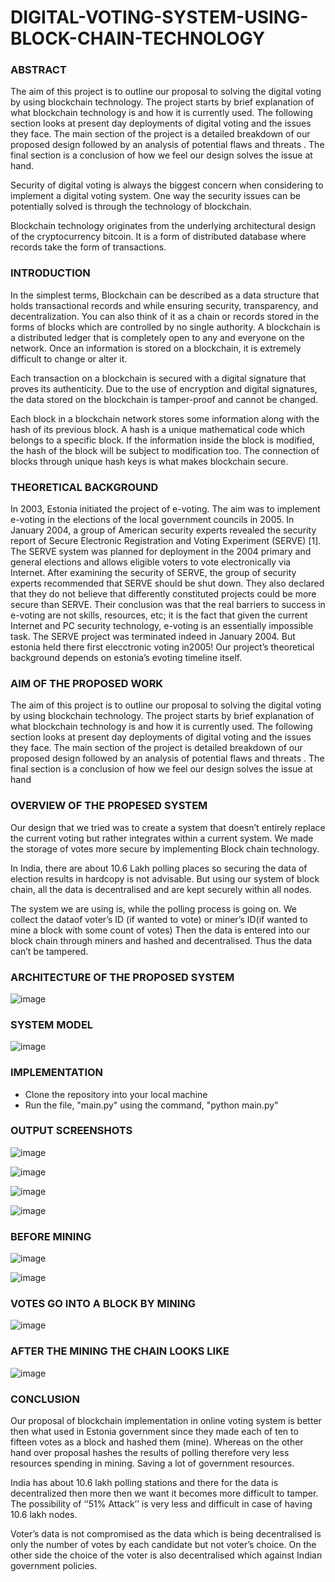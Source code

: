 # DIGITAL-VOTING-SYSTEM-USING-BLOCK-CHAIN-TECHNOLOGY

###  **ABSTRACT**  ###
The aim of this project is to outline our proposal to solving the digital voting by using blockchain technology. The project starts by brief explanation of what blockchain technology is and how it is currently used. The following section looks at present day deployments of digital voting and the issues they face. The main section of the project is a detailed breakdown of our proposed design followed by an analysis of potential flaws and threats . The final section is a conclusion of how we feel our design solves the issue at hand.

Security of digital voting is always the biggest concern when considering to implement a digital voting system. One way the security issues can be potentially solved is through the technology of blockchain.

Blockchain technology originates from the underlying architectural design of the cryptocurrency bitcoin. It is a form of distributed database where records take the form of transactions.

###  **INTRODUCTION**  ###
In the simplest terms, Blockchain can be described as a data structure that holds transactional records and while ensuring security, transparency, and decentralization. You can also think of it as a chain or records stored in the forms of blocks which are controlled by no single authority. A blockchain is a distributed ledger that is completely open to any and everyone on the network. Once an information is stored on a blockchain, it is extremely difficult to change or alter it.

Each transaction on a blockchain is secured with a digital signature that proves its authenticity. Due to the use of encryption and digital signatures, the data stored on the blockchain is tamper-proof and cannot be changed.

Each block in a blockchain network stores some information along with the hash of its previous block. A hash is a unique mathematical code which belongs to a specific block. If the information inside the block is modified, the hash of the block will be subject to modification too. The connection of blocks through unique hash keys is what makes blockchain secure.

### **THEORETICAL BACKGROUND** ###
In 2003, Estonia initiated the project of e-voting. The aim was to implement e-voting in the elections of the local government councils in 2005. In January 2004, a group of American security experts revealed the security report of Secure Electronic Registration and Voting Experiment (SERVE) [1]. The SERVE system was planned for deployment in the 2004 primary and general elections and allows eligible voters to vote electronically via Internet. After examining the security of SERVE, the group of security experts recommended that SERVE should be shut down. They also declared that they do not believe that differently constituted projects could be more secure than SERVE. Their conclusion was that the real barriers to success in e-voting are not skills, resources, etc; it is the fact that given the current Internet and PC security technology, e-voting is an essentially impossible task. The SERVE project was terminated indeed in January 2004. But estonia held there first elecctronic voting in2005! Our project’s theoretical background depends on estonia’s evoting timeline itself.

### **AIM OF THE PROPOSED WORK** ###
The aim of this project is to outline our proposal to solving the digital voting by using blockchain technology. The project starts by brief explanation of what blockchain technology is and how it is currently used. The following section looks at present day deployments of digital voting and the issues they face. The main section of the project is detailed breakdown of our proposed design followed by an analysis of potential flaws and threats . The final section is a conclusion of how we feel our design solves the issue at hand

### **OVERVIEW OF THE PROPESED SYSTEM** ###
Our design that we tried was to create a system that doesn’t entirely replace the current voting but rather integrates within a current system. We made the storage of votes more secure by implementing Block chain technology.

In India, there are about 10.6 Lakh polling places so securing the data of election results in hardcopy is not advisable. But using our system of block chain, all the data is decentralised and are kept securely within all nodes.

The system we are using is, while the polling process is going on. We collect the dataof voter’s ID (if wanted to vote) or miner’s ID(if wanted to mine a block with some count of votes) Then the data is entered into our block chain through miners and hashed and decentralised. Thus the data can’t be tampered.

### **ARCHITECTURE OF THE PROPOSED SYSTEM** ###
![image](https://user-images.githubusercontent.com/88433888/197354372-22f1cd22-2ba8-4735-81ef-23bcd4ff7d57.png)

### **SYSTEM MODEL** ###
![image](https://user-images.githubusercontent.com/88433888/197354402-f36f961a-b312-4783-bb0a-f92923289918.png)

### **IMPLEMENTATION** ###
* Clone the repository into your local machine
* Run the file, "main.py" using the command, "python main.py"

### **OUTPUT SCREENSHOTS** ###
![image](https://user-images.githubusercontent.com/88433888/197355042-df97ecc1-c353-4244-85d5-221f0810be0c.png)

![image](https://user-images.githubusercontent.com/88433888/197355057-2006e14a-ca47-485a-96ff-5a658d696c72.png)

![image](https://user-images.githubusercontent.com/88433888/197355070-8bec2280-d5e8-4146-b8b8-50d563967d0e.png)

![image](https://user-images.githubusercontent.com/88433888/197355107-1dd31109-bb30-4b93-819c-57220188c343.png)

### **BEFORE MINING** ###
![image](https://user-images.githubusercontent.com/88433888/197355141-073b71dc-ca69-40f4-833e-63b144353de4.png)

![image](https://user-images.githubusercontent.com/88433888/197355151-8e3cec2f-b95d-472b-92f4-a39ac2f7cef7.png)

### **VOTES GO INTO A BLOCK BY MINING** ###
![image](https://user-images.githubusercontent.com/88433888/197355167-9bae469d-2600-495a-a088-7a195de9f376.png)

### **AFTER THE MINING THE CHAIN LOOKS LIKE** ###
![image](https://user-images.githubusercontent.com/88433888/197355183-4da6e54b-d17e-4649-9a02-c5e6d2089855.png)



### **CONCLUSION** ###
Our proposal of blockchain implementation in online voting system is better then what used in Estonia government since they made each of ten to fifteen votes as a block and hashed them (mine). Whereas on the other hand over proposal hashes the results of polling therefore very less resources spending in mining. Saving a lot of government resources.

India has about 10.6 lakh polling stations and there for the data is decentralized then more then we want it becomes more difficult to tamper. The possibility of ‘’51% Attack’’ is very less and difficult in case of having 10.6 lakh nodes.

Voter’s data is not compromised as the data which is being decentralised is only the number of votes by each candidate but not voter’s choice. On the other side the choice of the voter is also decentralised which against Indian government policies.






